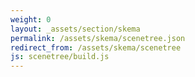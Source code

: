 ```yaml
---
weight: 0
layout: _assets/section/skema
permalink: /assets/skema/scenetree.json
redirect_from: /assets/skema/scenetree
js: scenetree/build.js
---
```

